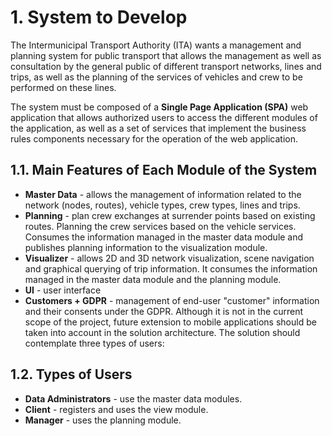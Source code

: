 # 1. System to Develop
The Intermunicipal Transport Authority (ITA) wants a management and planning system for public transport that allows the management as well as consultation by the general public of different transport networks, lines and trips, as well as the planning of the services of vehicles and crew to be performed on these lines.

The system must be composed of a **Single Page Application (SPA)** web application that allows authorized users to access the different modules of the application, as well as a set of services that implement the business rules components necessary for the operation of the web application.

## 1.1. Main Features of Each Module of the System

* **Master Data** - allows the management of information related to the network (nodes, routes), vehicle types, crew types, lines and trips.
* **Planning** - plan crew exchanges at surrender points based on existing routes. Planning the crew services based on the vehicle services. Consumes the information managed in the master data module and publishes planning information to the visualization module.
* **Visualizer** - allows 2D and 3D network visualization, scene navigation and graphical querying of trip information. It consumes the information managed in the master data module and the planning module.
* **UI** - user interface
* **Customers + GDPR** - management of end-user "customer" information and their consents under the GDPR.
Although it is not in the current scope of the project, future extension to mobile applications should be taken into account in the solution architecture. The solution should contemplate three types of users:

## 1.2. Types of Users

* **Data Administrators** - use the master data modules.
* **Client** - registers and uses the view module.
* **Manager** - uses the planning module.
